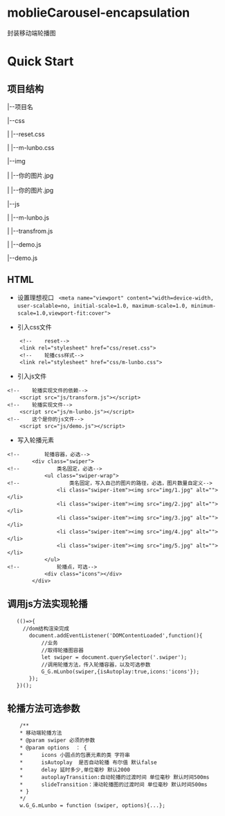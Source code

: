 # moblieCarousel-encapsulation
封装移动端轮播图
# Quick Start

## 项目结构

|--项目名

  |--css
  
  |  |--reset.css
  
  |  |--m-lunbo.css
  
  |--img
  
  |  |--你的图片.jpg
  
  |  |--你的图片.jpg
  
  |--js
  
  |  |--m-lunbo.js
  
  |  |--transfrom.js
  
  |  |--demo.js
  
  |--demo.js


## HTML
* 设置理想视口
```  <meta name="viewport" content="width=device-width, user-scalable=no, initial-scale=1.0, maximum-scale=1.0, minimum-scale=1.0,viewport-fit:cover"> ```

* 引入css文件

``` 
    <!--    reset-->
    <link rel="stylesheet" href="css/reset.css">
    <!--    轮播css样式-->
    <link rel="stylesheet" href="css/m-lunbo.css">
```

* 引入js文件
```
<!--    轮播实现文件的依赖-->
    <script src="js/transform.js"></script>
<!--    轮播实现文件-->
    <script src="js/m-lunbo.js"></script>
<!--    这个是你的js文件-->
    <script src="js/demo.js"></script>
```

* 写入轮播元素
```
<!--        轮播容器，必选-->
        <div class="swiper">
<!--            类名固定，必选-->
            <ul class="swiper-wrap">
<!--                类名固定，写入自己的图片的路径，必选，图片数量自定义-->
                <li class="swiper-item"><img src="img/1.jpg" alt=""></li>
                <li class="swiper-item"><img src="img/2.jpg" alt=""></li>
                <li class="swiper-item"><img src="img/3.jpg" alt=""></li>
                <li class="swiper-item"><img src="img/4.jpg" alt=""></li>
                <li class="swiper-item"><img src="img/5.jpg" alt=""></li>
            </ul>
<!--            轮播点，可选-->
            <div class="icons"></div>
        </div>
 ```
 
 ## 调用js方法实现轮播
 
 ```
    (()=>{
      //dom结构渲染完成
        document.addEventListener('DOMContentLoaded',function(){
            //业务
            //取得轮播图容器
            let swiper = document.querySelector('.swiper');
            //调用轮播方法，传入轮播容器，以及可选参数
            G_G.mLunbo(swiper,{isAutoplay:true,icons:'icons'});
        });
    })();
 ```
 
 ## 轮播方法可选参数
 ```
     /**
     * 移动端轮播方法
     * @param swiper 必须的参数
     * @param options  ： {
     *      icons 小圆点的包裹元素的类 字符串
     *      isAutoplay  是否自动轮播 布尔值 默认false
     *      delay 延时多少,单位毫秒 默认2000
     *      autoplayTransition:自动轮播的过渡时间 单位毫秒 默认时间500ms
     *      slideTransition：滑动轮播图的过渡时间 单位毫秒 默认时间500ms
     * }
     */
     w.G_G.mLunbo = function (swiper, options){...};
 ```
 
